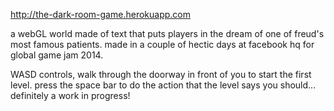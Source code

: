 http://the-dark-room-game.herokuapp.com

a webGL world made of text that puts players in the dream of one of freud's most famous patients.  made in a couple of hectic days at facebook hq for global game jam 2014.

WASD controls, walk through the doorway in front of you to start the first level.  press the space bar to do the action that the level says you should... definitely a work in progress!  
